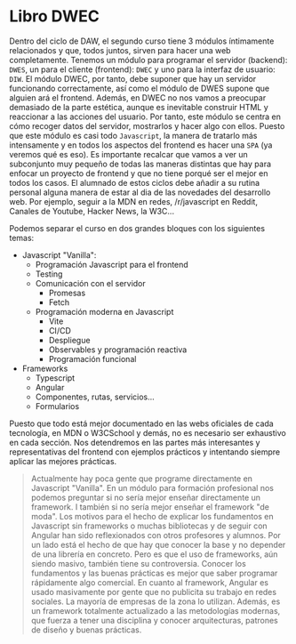 # Libro DWEC

Dentro del ciclo de DAW, el segundo curso tiene 3 módulos íntimamente relacionados y que, todos juntos, sirven para hacer una web completamente. Tenemos un módulo para programar el servidor (backend): `DWES`, un para el cliente (frontend): `DWEC` y uno para la interfaz de usuario: `DIW`. El módulo DWEC, por tanto, debe suponer que hay un servidor funcionando correctamente, así como el módulo de DWES supone que alguien ará el frontend. Además, en DWEC no nos vamos a preocupar demasiado de la parte estética, aunque es inevitable construir HTML y reaccionar a las acciones del usuario. Por tanto, este módulo se centra en cómo recoger datos del servidor, mostrarlos y hacer algo con ellos. Puesto que este módulo es casi todo `Javascript`, la manera de tratarlo más intensamente y en todos los aspectos del frontend es hacer una `SPA` (ya veremos qué es eso). Es importante recalcar que vamos a ver un subconjunto muy pequeño de todas las maneras distintas que hay para enfocar un proyecto de frontend y que no tiene porqué ser el mejor en todos los casos. El alumnado de estos ciclos debe añadir a su rutina personal alguna manera de estar al dia de las novedades del desarrollo web. Por ejemplo, seguir a la MDN en redes, /r/javascript en Reddit, Canales de Youtube, Hacker News, la W3C...

Podemos separar el curso en dos grandes bloques con los siguientes temas:

* Javascript "Vanilla":
  * Programación Javascript para el frontend
  * Testing
  * Comunicación con el servidor
    * Promesas
    * Fetch
  * Programación moderna en Javascript
    * Vite
    * CI/CD
    * Despliegue
    * Observables y programación reactiva
    * Programación funcional
* Frameworks
  * Typescript
  * Angular
  * Componentes, rutas, servicios...
  * Formularios

Puesto que todo está mejor documentado en las webs oficiales de cada tecnología, en MDN o W3CSchool y demás, no es necesario ser exhaustivo en cada sección. Nos detendremos en las partes más interesantes y representativas del frontend con ejemplos prácticos y intentando siempre aplicar las mejores prácticas.

> Actualmente hay poca gente que programe directamente en Javascript "Vanilla". En un módulo para formación profesional nos podemos preguntar si no sería mejor enseñar directamente un framework. I también si no sería mejor enseñar el framework "de moda". Los motivos para el hecho de explicar los fundamentos en Javascript sin frameworks o muchas bibliotecas y de seguir con Angular han sido reflexionados con otros profesores y alumnos. Por un lado está el hecho de que hay que conocer la base y no depender de una librería en concreto. Pero es que el uso de frameworks, aún siendo masivo, también tiene su controversia. Conocer los fundamentos y las buenas prácticas es mejor que saber programar rápidamente algo comercial. En cuanto al framework, Angular es usado masivamente por gente que no publicita su trabajo en redes sociales. La mayoría de empresas de la zona lo utilizan. Además, es un framework totalmente actualizado a las metodologías modernas, que fuerza a tener una disciplina y conocer arquitecturas, patrones de diseño y buenas prácticas.
